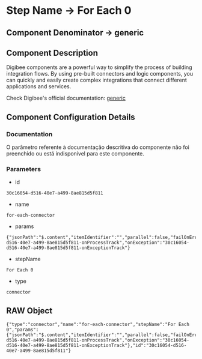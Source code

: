 # Step Name -> For Each 0
## Component Denominator -> generic

## Component Description

Digibee components are a powerful way to simplify the process of building integration flows. By using pre-built connectors and logic components, you can quickly and easily create complex integrations that connect different applications and services.

Check Digibee's official documentation: [generic](https://docs.digibee.com/documentation "Digibee documentation")

## Component Configuration Details
### Documentation

O parâmetro referente à documentação descritiva do componente não foi preenchido ou está indisponível para este componente.

### Parameters

* id
```
30c16054-d516-40e7-a499-8ae815d5f811
```

* name
```
for-each-connector
```

* params
```
{"jsonPath":"$.content","itemIdentifier":"","parallel":false,"failOnError":false,"onProcess":"30c16054-d516-40e7-a499-8ae815d5f811-onProcessTrack","onException":"30c16054-d516-40e7-a499-8ae815d5f811-onExceptionTrack"}
```

* stepName
```
For Each 0
```

* type
```
connector
```


## RAW Object

```
{"type":"connector","name":"for-each-connector","stepName":"For Each 0","params":{"jsonPath":"$.content","itemIdentifier":"","parallel":false,"failOnError":false,"onProcess":"30c16054-d516-40e7-a499-8ae815d5f811-onProcessTrack","onException":"30c16054-d516-40e7-a499-8ae815d5f811-onExceptionTrack"},"id":"30c16054-d516-40e7-a499-8ae815d5f811"}
```